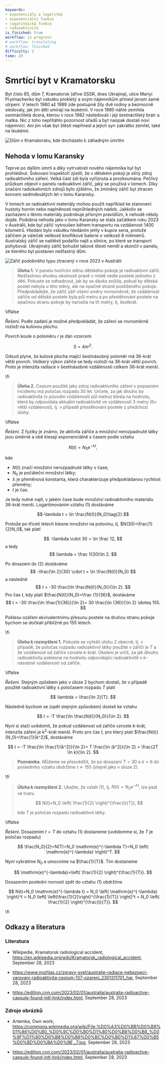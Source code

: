 ```yaml
---
keywords:
- exponenciály a logaritmy
- exponenciální funkce
- logaritmická funkce
- radioaktivita
is_finished: true
workflow: in progress
# workflow: translating
# workflow: finished
difficulty: 2
time: 20
---
```


# Smrtící byt v Kramatorsku

Byt číslo 85, dům 7, Kramatorsk (dříve SSSR, dnes Ukrajina), ulice Mariyi
Pryimachenko byl vskutku prokletý a svým nájemníkům přinesl
jenom samé utrpení. V letech 1980 až 1989 zde postupně žily dvě rodiny
a bezmocně sledovaly, jak jim děti umírají na leukémii. V roce 1980
náhle zemřela osmnáctiletá dcera, kterou v roce 1982 následovali i
její šestnáctiletý bratr a matka. Nic z toho nepřitáhlo pozornost
úřadů a byt naopak dostali noví nájemníci. Ani jim však byt štěstí
nepřinesl a jejich syn zakrátko zemřel, také na leukémii.

![Dům v Kramatorsku, kde docházelo k záhadným úmrtím](house_no_7.jpg)

## Nehoda v lomu Karansky

Teprve po dalším úmrtí a díky vytrvalosti nového nájemníka byl byt
prohlédnut. Šokovaní inspektoři zjistili, že v dětském pokoji je silný
zdroj radioaktivního záření. Velká část zdi byla vyříznuta a
prozkoumána. Pečlivý průzkum objevil v panelu radioaktivní zářič, jaký
se používá v lomech. Díky značení radiokativních zdrojů bylo zjištěno,
že zmíněný zářič byl ztracen koncem sedmdesátých let v lomu Karansky.

V lomech se radioaktivní materiály mohou použít například ke stanovení
hustoty hornin nebo naplněnosti neprůhledných nádob. Jakkoliv se
zacházení s těmto materiály podrobuje přísným pravidlům, k nehodě
někdy dojde. Podobná nehoda jako v lomu Karansky se stala začátkem
roku 2023 v Austrálii, kde byl zářič vytroušen během transportu na
vzdálenost 1400 kilometrů. Hledání bylo vskutku hledáním jehly v kupce
sena, protože zářičem je váleček velikosti knoflíkové baterie o
velikosti 8 milimetrů. Australský zářič se naštěstí podařilo najít u
silnice, po které se transport pohyboval. Ukrajinský zářič bohužel
takové štestí neměl a skončil v panelu, ze kterého byl postaven
nešťastný dům.

![Zářič podobného typu ztracený v roce 2023 v Austrálii](australia-capsule-size.png)

> **Úloha 1.** V panelu tvořícím stěnu dětského pokoje je radioaktivní
> zářič. Nešťastnou shodou okolností právě v místě vedle postele
> jednoho z dětí. Pokuste se odhadnout, jak by se dávka snížila, pokud
> by dětská postel nebyla u této stěny, ale na opačné straně
> postiženého pokoje. Předpokládejte, že zářič září všemi směry
> rovnoměrně, že vzdálenost zářiče od dětské postele byla půl metru a
> po přestěhování postele na opačnou stranu pokoje by narostla na tři
> metry, tj. šestkrát.

\iffalse

*Řešení.* Podle zadání je možné předpokládát, že záření se rovnoměrně rozloží na
kulovou plochu.

Povrch koule o poloměru $r$ je dán vzorcem 

$$S = 4\pi r^2.$$

Odsud plyne, že kulová plocha mající šestinásobný poloměr má 36-krát
větší povrch. Veškerý výkon zářiče se tedy rozloží na 36-krát větší
povrch. Proto je intenzita radiace v šestinásobné vzdálenosti celkem
36-krát menší.

\fi

> **Úloha 2.** Cesium použité jako zdroj radioaktivního záření v
> popsaném incidentu má poločas rozpadu 30 let. Určete, za jak dlouho
> by radioaktivita (v původní vzdálenosti půl metru) klesla na hodnotu, která by odpovídala aktuální radioaktivitě ve vzdálenosti $3$ metry ($6\times$ větší vzdálenost), tj. v případě přestěhování postele z předchozí úlohy.

\iffalse

*Řešení.* Z fyziky je známo, že aktivita zářiče a množství nerozpadnuté látky
jsou úměrné a obě klesají exponenciálně s časem podle vztahu

$$N(t) = N_0\mathrm{e}^{-\lambda t},\tag{1}$$

kde

* $N(t)$ značí množství nerozpadnuté látky v čase;
* $N_0$ je počáteční množství látky;
* $\lambda$ je přeměnová konstanta, která charakterizuje předpokládanou rychlost přeměny;
* $t$ je čas. 

Je tedy nutné najít, v jakém čase bude množství radioaktivního
materiálu 36-krát menší. Logaritmováním vztahu (1) dostáváme

$$-\lambda t  = \ln \frac{N(t)}{N_0}\tag{2}.$$

Protože po třiceti letech klesne množství na polovinu, 
tj. $N(30)=\frac{1}{2}N_0$, tak platí

$$
-\lambda \cdot 30  = \ln \frac 12, 
$$
a tedy 
$$
\lambda = \frac 1{30}\ln 2.
$$ 

Po dosazení do (2) dostáváme 
$$
-\frac{\ln 2}{30} \cdot t  = \ln \frac{N(t)}{N_0}
$$
a následně 
$$
t  = -30 \frac{\ln \frac{N(t)}{N_0}}{\ln 2}.
$$
Pro čas $t$, kdy platí $\frac{N(t)}{N_0}=\frac {1}{36}$, dostáváme
$$
t  = -30 \frac{\ln \frac{1}{36}}{\ln 2}=
30 \frac{\ln {36}}{\ln 2} \doteq 155.
$$

Poklesu ozáření ekvivalentnímu přesunu postele na druhou stranu pokoje
bychom se dočkali přibližně po 155 letech.

\fi

>**Úloha k rozmyšlení 1.** Pokuste se vyřešit úlohu 2 obecně, tj. v případě, že poločas rozpadu radioaktivní látky použité v zářiči je $T$ a že vzdálenost od zářiče vzroste $k$-krát. Úkolem je určit, za jak dlouho radioaktivita poklesne na hodnotu odpovídající radioaktivitě v $k$-násobné vzdálenosti od zářiče. 

\iffalse

*Řešení.*
Stejným způsbem jako v úloze 2 bychom dostali, že v případě použité radioaktivní látky s poločasem rozpadu $T$ platí 

$$
 \lambda = \frac{\ln 2}{T}. 
$$

Následně bychom se (opět stejným způsobem) dostali ke vztahu 

$$
 t  = -T \frac{\ln \frac{N(t)}{N_0}}{\ln 2}. 
$$

Nyní si stačí uvědomit, že pokud vzdálenost od zářiče vzroste $k$-krát, intenzita záření je $k^2$-krát menší. Proto pro čas $t$, pro který platí $\frac{N(t)}{N_0}=\frac{1}{k^2}$, dostáváme 

$$
 t  = -T \frac{\ln \frac{1}{k^2}}{\ln 2}=
T \frac{\ln (k^2)}{\ln 2} = \frac{2T \ln k}{\ln 2}. 
$$

>**Poznámka.**
Můžeme se přesvědčit, že po dosazení $T=30$ a $k=6$ do posledního vztahu obdržíme $t \doteq 155$ (stejně jako v úloze 2). 

\fi

>**Úloha k rozmyšlení 2.**
Ukažte, že vztah $(1)$, tj. 
$N(t) = N_0\mathrm{e}^{-\lambda t}$, lze psát ve tvaru 
>
>$$
 N(t)=N_0 \left( \frac{1}{2} \right)^{\frac{t}{T}}, 
>$$
>
>kde $T$ je poločas rozpadu radioaktivní látky. 

\iffalse

*Řešení.*
Dosazením $t=T$ do vztahu $(1)$  dostaneme (uvědomme si, že $T$ je poločas rozpadu)

$$
 \frac{N_0}{2}=N(T)=N_0 \mathrm{e}^{-\lambda T}=N_0 \left( \mathrm{e}^{-\lambda} \right)^T. 
$$

Nyní vykrátíme $N_0$ a umocníme na $\frac{1}{T}$. Tím dostaneme 

$$
 \mathrm{e}^{-\lambda}=\left( \frac{1}{2} \right)^{\frac{1}{T}}. 
$$

Dosazením poslední rovnosti zpět do vztahu $(1)$ obdržíme 

$$
 N(t)=N_0 \mathrm{e}^{-\lambda t} = N_0 \left( \mathrm{e}^{-\lambda} \right)^t = N_0 \left[ \left(\frac{1}{2}\right)^{\frac{1}{T}} \right]^t = N_0 \left( \frac{1}{2} \right)^{\frac{t}{T}}. 
$$

\fi

## Odkazy a literatura

### Literatura

* Wikipedie, Kramatorsk radiological accident,
  <https://en.wikipedia.org/wiki/Kramatorsk_radiological_accident>,
  September 28, 2023

* <https://www.irozhlas.cz/zpravy-svet/australie-radiace-nebezpeci-varovani-radioaktivita-cesium-137-ozareni_2301311701_har>,
  September 28, 2023

* <https://edition.cnn.com/2023/02/01/australia/australia-radioactive-capsule-found-intl-hnk/index.html>, September 28, 2023


### Zdroje obrázků

* Artemka, Own work, <https://commons.wikimedia.org/wiki/File:%D0%A3%D0%BB%D0%B8%D1%86%D0%B0_%D0%9C%D0%B0%D1%80%D0%B8%D0%B8_%D0%9F%D1%80%D0%B8%D0%B9%D0%BC%D0%B0%D1%87%D0%B5%D0%BD%D0%BA%D0%BE,_7.jpg>, September 28, 2023

* <https://edition.cnn.com/2023/02/01/australia/australia-radioactive-capsule-found-intl-hnk/index.html>, September 28, 2023


